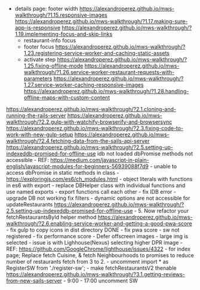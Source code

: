 - details page: footer width
https://alexandroperez.github.io/mws-walkthrough/?1.15.responsive-images
https://alexandroperez.github.io/mws-walkthrough/?1.17.making-sure-app-is-responsive
https://alexandroperez.github.io/mws-walkthrough/?1.19.implementing-focus-and-skip-links
  - restaurant-info focus
  - footer focus
https://alexandroperez.github.io/mws-walkthrough/?1.23.registering-service-worker-and-caching-static-assets
  - activate step
https://alexandroperez.github.io/mws-walkthrough/?1.25.fixing-offline-mode
https://alexandroperez.github.io/mws-walkthrough/?1.26.service-worker-restaurant-requests-with-parameters
https://alexandroperez.github.io/mws-walkthrough/?1.27.service-worker-caching-responsive-images
https://alexandroperez.github.io/mws-walkthrough/?1.28.handling-offline-maps-with-custom-content

https://alexandroperez.github.io/mws-walkthrough/?2.1.cloning-and-running-the-rails-server
https://alexandroperez.github.io/mws-walkthrough/?2.2.gulp-with-watchify-browserify-and-browsersync
https://alexandroperez.github.io/mws-walkthrough/?2.3.fixing-code-to-work-with-new-gulp-setup
https://alexandroperez.github.io/mws-walkthrough/?2.4.fetching-data-from-the-sails-api-server
https://alexandroperez.github.io/mws-walkthrough/?2.5.setting-up-indexeddb-promised-for-offline-use
idb not loaded
dbPromise methods not accessible
	- REF: https://medium.com/javascript-in-plain-english/javascript-modules-for-beginners-56939088f7d9
	- unable to access dbPromise in static methods in class
	- https://exploringjs.com/es6/ch_modules.html
	- object literals with functions in es6 with export
	- replace DBHelper class with individual functions and use named exports
	- export functions call each other
	- fix IDB error
	  - upgrade DB not working
fix filters
	- dynamic options are not accessible for updateRestaurants
https://alexandroperez.github.io/mws-walkthrough/?2.5.setting-up-indexeddb-promised-for-offline-use
	- 5. Now refactor your fetchRestaurantsById helper method
https://alexandroperez.github.io/mws-walkthrough/?2.6.enabling-service-worker-and-getting-a-good-pwa-score
	- fix gulp to copy icons in dist directory DONE
	- fix pwa score
		- sw not registered
	- fix performance score
		- Defer offscreen images
			- large img is selected
				- issue is with Lighhouse(Nexus) selecting higher DPR image
					- REF: https://github.com/GoogleChrome/lighthouse/issues/4322
	- for index page; Replace fetch Cuisine, & fetch Neighbourhoods to promises to reduce number of restaurants fetch from 3 to 2.
		- uncomment import * as RegisterSW from './register-sw';
		- make fetchRestaurantsV2 thenable
https://alexandroperez.github.io/mws-walkthrough/?3.1.getting-reviews-from-new-sails-server
	- 9:00
	- 17:00
uncomment SW
